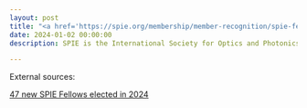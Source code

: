 ```yaml
---
layout: post
title: "<a href='https://spie.org/membership/member-recognition/spie-fellows'>Dr. Chen has been elected to the grade of Fellow of SPIE!</a>"
date: 2024-01-02 00:00:00
description: SPIE is the International Society for Optics and Photonics, with more than 258,000 members from 184 countries. Dr. Chen is among the 47 new SPIE Fellows elected in 2024.

---
```


External sources:

[47 new SPIE Fellows elected in 2024](https://spie.org/membership/member-recognition/spie-fellows)
